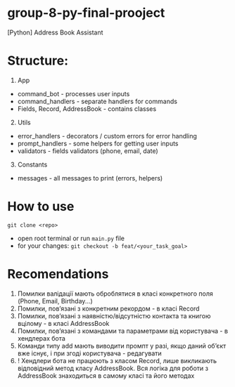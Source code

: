 # group-8-py-final-prooject
[Python] Address Book Assistant

# Structure:
1. App
- command_bot - processes user inputs
- command_handlers - separate handlers for commands
- Fields, Record, AddressBook - contains classes
2. Utils
- error_handlers - decorators / custom errors for error handling
- prompt_handlers - some helpers for getting user inputs
- validators - fields validators (phone, email, date)
3. Constants
- messages - all messages to print (errors, helpers)

# How to use
``` git clone <repo> ```
- open root terminal or run ``` main.py ``` file
- for your changes:
``` git checkout -b feat/<your_task_goal> ```

# Recomendations
1. Помилки валідації мають оброблятися в класі конкретного поля (Phone, Email, Birthday...)
2. Помилки, повʼязані з конкретним рекордом - в класі Record
3. Помилки, повʼязані з наявністю/відсутністю контакта та книгою вцілому - в класі AddressBook
4. Помилки, повʼязані з командами та параметрами від користувача - в хендлерах бота
5. Команди типу add мають виводити промпт у разі, якщо даний обʼєкт вже існує, і при згоді користувача - редагувати
6. ! Хендлери бота не працюють з класом Record, лише викликають відповідний метод класу AddressBook. Вся логіка для роботи з AddressBook знаходиться в самому класі та його методах
   
